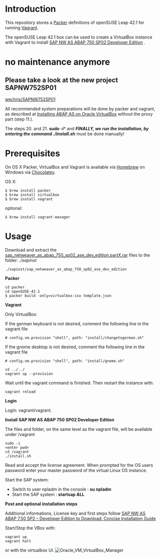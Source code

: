 Introduction
============
This repository stores a [Packer](https://www.packer.io) definitions of openSUSE Leap 42.1 for running [Vagrant](https://www.vagrantup.com).
 
The openSUSE Leap 42.1 box can be used to create a VirtualBox instance with Vagrant to install [SAP NW AS ABAP 750 SP02 Developer Edition](https://blogs.sap.com/2016/11/03/sap-nw-as-abap-750-sp02-developer-edition-to-download/?preview_id=391853) .
 
 # no maintenance anymore
 
 ## Please take a look at the new project SAPNW752SP01
 [wechris/SAPNW752SP01](https://github.com/wechris/SAPNW752SP01)
 
 All recommended system preparations will be done by packer and vagrant, as described at [Installing ABAP AS on Oracle VirtualBox](https://blogs.sap.com/2016/11/03/linux-for-newbies-installing-opensuse-on-oracle-virtualbox/?preview_id=391946) without the proxy part (step 11.).

 The steps 20. and 21. **sudo -i*** and ***FINALLY, we run the installation, by entering the command ./install.sh*** must be done manually!
 
Prerequisites
=============
 
On OS X Packer, VirtualBox and Vagrant is available via [Homebrew](http://brew.sh/) on Windows via [Chocolatey](https://chocolatey.org).

OS X: 
```
$ brew install packer
$ brew install virtualbox
$ brew install vagrant
```
optional:
```
$ brew install vagrant-manager
```
 
Usage
=====
Download and extract the [sap_netweaver_as_abap_750_sp02_ase_dev_edition.partX.rar](https://tools.hana.ondemand.com/#abap) files to the folder: *./sapinst*

```
./sapinst/sap_netweaver_as_abap_750_sp02_ase_dev_edition
```

**Packer** 
```
cd packer
cd openSUSE-42.1
$ packer build -only=virtualbox-iso template.json
```
 
**Vagrant**

Only VirtualBox:

If the german keyboard is not desired, comment the following line in the vagrant file
````
# config.vm.provision "shell", path: "install/changetogerman.sh"
````
If the gnome desktop is not desired, comment the following line in the vagrant file
````
# config.vm.provision "shell", path: "install/gnome.sh"
````

```
cd ../../
vagrant up --provision
```

Wait until the vagrant command is finished. Then restart the instance with:
```
vagrant reload
```


**Login**

Login: vagrant/vagrant.

**Install SAP NW AS ABAP 750 SP02 Developer Edition**

The files and folder, on the same level as the vagrant file, will be available under /vagrant
````
sudo -i
<enter pwd>
cd /vagrant
./install.sh
````
Read and accept the license agreement.
When prompted for the OS users password enter your master password of the virtual Linux OS instance.

Start the SAP system:
- Switch to user npladm in the console : **su npladm**
- Start the SAP system : **startsap ALL**

**Post and optional installation steps**

Additional informations, License key and first steps follow [SAP NW AS ABAP 7.50 SP2 – Developer Edition to Download: Concise Installation Guide](https://blogs.sap.com/2016/11/03/sap-nw-as-abap-7.50-sp2-developer-edition-to-download-consise-installation-guide/)

Start/Stop the VBox with:
````
vagrant up
vagrant halt
````
or with the virtualbox UI.
![Oracle_VM_VirtualBox_Manager](./img/Oracle_VM_VirtualBox_Manager.jpg)
